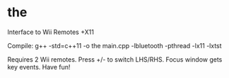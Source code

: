 # the
Interface to Wii Remotes +X11

Compile:
g++ -std=c++11  -o the main.cpp  -lbluetooth -pthread -lx11 -lxtst

Requires 2 Wii remotes. Press +/- to switch LHS/RHS. Focus window gets key events. Have fun!
